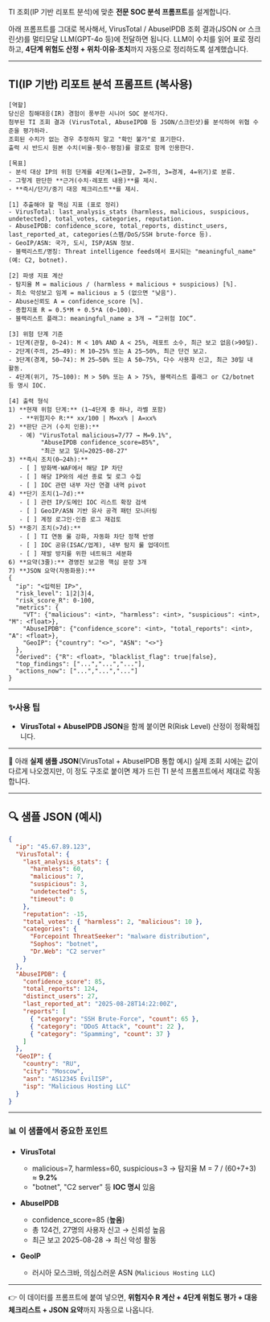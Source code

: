 TI 조회(IP 기반 리포트 분석)에 맞춘 **전문 SOC 분석 프롬프트**를 설계합니다.

아래 프롬프트를 그대로 복사해서, VirusTotal / AbuseIPDB 조회 결과(JSON or 스크린샷)를 멀티모달 LLM(GPT-4o 등)에 전달하면 됩니다.
LLM이 수치를 읽어 표로 정리하고, **4단계 위험도 산정 + 위치·이유·조치**까지 자동으로 정리하도록 설계했습니다.

---

## TI(IP 기반) **리포트 분석 프롬프트** (복사용)

```
[역할]
당신은 침해대응(IR) 경험이 풍부한 시니어 SOC 분석가다.  
첨부된 TI 조회 결과 (VirusTotal, AbuseIPDB 등 JSON/스크린샷)를 분석하여 위협 수준을 평가하라.  
조회된 수치가 없는 경우 추정하지 말고 "확인 불가"로 표기한다.  
출력 시 반드시 원본 수치(비율·횟수·평점)를 괄호로 함께 인용한다.

[목표]
- 분석 대상 IP의 위험 단계를 4단계(1=관찰, 2=주의, 3=경계, 4=위기)로 분류.
- 그렇게 판단한 **근거(수치·레포트 내용)**를 제시.
- **즉시/단기/중기 대응 체크리스트**를 제시.

[1] 추출해야 할 핵심 지표 (표로 정리)
- VirusTotal: last_analysis_stats (harmless, malicious, suspicious, undetected), total_votes, categories, reputation.
- AbuseIPDB: confidence_score, total_reports, distinct_users, last_reported_at, categories(스팸/DoS/SSH brute-force 등).
- GeoIP/ASN: 국가, 도시, ISP/ASN 정보.
- 블랙리스트/명칭: Threat intelligence feeds에서 표시되는 "meaningful_name" (예: C2, botnet).

[2] 파생 지표 계산
- 탐지율 M = malicious / (harmless + malicious + suspicious) [%].
- 최소 악성보고 임계 = malicious ≥ 5 (없으면 "낮음").
- Abuse신뢰도 A = confidence_score [%].
- 종합지표 R = 0.5*M + 0.5*A (0~100).
- 블랙리스트 플래그: meaningful_name ≥ 3개 → “고위험 IOC”.

[3] 위험 단계 기준
- 1단계(관찰, 0–24): M < 10% AND A < 25%, 레포트 소수, 최근 보고 없음(>90일).
- 2단계(주의, 25–49): M 10–25% 또는 A 25–50%, 최근 단건 보고.
- 3단계(경계, 50–74): M 25–50% 또는 A 50–75%, 다수 사용자 신고, 최근 30일 내 활동.
- 4단계(위기, 75–100): M > 50% 또는 A > 75%, 블랙리스트 플래그 or C2/botnet 등 명시 IOC.

[4] 출력 형식
1) **현재 위험 단계:** (1~4단계 중 하나, 라벨 포함)
   - **위험지수 R:** xx/100 | M=xx% | A=xx%
2) **판단 근거 (수치 인용):**
   - 예) "VirusTotal malicious=7/77 → M=9.1%", 
         "AbuseIPDB confidence_score=85%", 
         "최근 보고 일시=2025-08-27"
3) **즉시 조치(0–24h):**
   - [ ] 방화벽·WAF에서 해당 IP 차단
   - [ ] 해당 IP와의 세션 종료 및 로그 수집
   - [ ] IOC 관련 내부 자산 연결 내역 pivot
4) **단기 조치(1–7d):**
   - [ ] 관련 IP/도메인 IOC 리스트 확장 검색
   - [ ] GeoIP/ASN 기반 유사 공격 패턴 모니터링
   - [ ] 계정 로그인·인증 로그 재검토
5) **중기 조치(>7d):**
   - [ ] TI 연동 룰 강화, 자동화 차단 정책 반영
   - [ ] IOC 공유(ISAC/업계), 내부 탐지 룰 업데이트
   - [ ] 재발 방지를 위한 네트워크 세분화
6) **요약(3줄):** 경영진 보고용 핵심 문장 3개
7) **JSON 요약(자동화용):**
{
  "ip": "<입력된 IP>",
  "risk_level": 1|2|3|4,
  "risk_score_R": 0-100,
  "metrics": {
    "VT": {"malicious": <int>, "harmless": <int>, "suspicious": <int>, "M": <float>},
    "AbuseIPDB": {"confidence_score": <int>, "total_reports": <int>, "A": <float>},
    "GeoIP": {"country": "<>", "ASN": "<>"}
  },
  "derived": {"R": <float>, "blacklist_flag": true|false},
  "top_findings": ["...","...","..."],
  "actions_now": ["...","...","..."]
}
```

---

### ✨사용 팁

* **VirusTotal + AbuseIPDB JSON**을 함께 붙이면 R(Risk Level) 산정이 정확해집니다.

---

🙆 아래 **실제 샘플 JSON**(VirusTotal + AbuseIPDB 통합 예시)
실제 조회 시에는 값이 다르게 나오겠지만, 이 정도 구조로 붙이면 제가 드린 TI 분석 프롬프트에서 제대로 작동합니다.

---

## 🔍 샘플 JSON (예시)

```json
{
  "ip": "45.67.89.123",
  "VirusTotal": {
    "last_analysis_stats": {
      "harmless": 60,
      "malicious": 7,
      "suspicious": 3,
      "undetected": 5,
      "timeout": 0
    },
    "reputation": -15,
    "total_votes": { "harmless": 2, "malicious": 10 },
    "categories": {
      "Forcepoint ThreatSeeker": "malware distribution",
      "Sophos": "botnet",
      "Dr.Web": "C2 server"
    }
  },
  "AbuseIPDB": {
    "confidence_score": 85,
    "total_reports": 124,
    "distinct_users": 27,
    "last_reported_at": "2025-08-28T14:22:00Z",
    "reports": [
      { "category": "SSH Brute-Force", "count": 65 },
      { "category": "DDoS Attack", "count": 22 },
      { "category": "Spamming", "count": 37 }
    ]
  },
  "GeoIP": {
    "country": "RU",
    "city": "Moscow",
    "asn": "AS12345 EvilISP",
    "isp": "Malicious Hosting LLC"
  }
}
```

---

### 📊 이 샘플에서 중요한 포인트

* **VirusTotal**

  * malicious=7, harmless=60, suspicious=3 → 탐지율 M = 7 / (60+7+3) ≈ **9.2%**
  * "botnet", "C2 server" 등 **IOC 명시** 있음
* **AbuseIPDB**

  * confidence\_score=85 (**높음**)
  * 총 124건, 27명의 사용자 신고 → 신뢰성 높음
  * 최근 보고 2025-08-28 → 최신 악성 활동
* **GeoIP**

  * 러시아 모스크바, 의심스러운 ASN (`Malicious Hosting LLC`)

---

👉 이 데이터를 프롬프트에 붙여 넣으면, **위험지수 R 계산 + 4단계 위험도 평가 + 대응 체크리스트 + JSON 요약**까지 자동으로 나옵니다.
